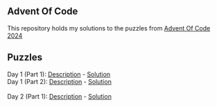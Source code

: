 ## Advent Of Code

This repository holds my solutions to the puzzles from [Advent Of Code 2024](https://adventofcode.com/2024)

## Puzzles

Day 1 (Part 1): [Description](https://adventofcode.com/2024/day/1) - [Solution](Solutions/2024/Day1/Day-1-Part-1-2024.cs) <br>
Day 1 (Part 2): [Description](https://adventofcode.com/2024/day/1#part2) - [Solution](Solutions/2024/Day1/Day-1-Part-2-2024.cs) <br>
<br>
Day 2 (Part 1): [Description](https://adventofcode.com/2024/day/2) - [Solution](Solutions/2024/Day2/Day-2-Part-1-2024.cs) <br>